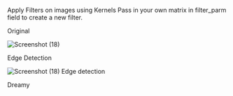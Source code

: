 Apply Filters on images using Kernels
Pass in your own matrix in filter_parm field to create a new filter.

Original

![Screenshot (18)](https://user-images.githubusercontent.com/18739988/173421768-d415f64e-c5c8-45ba-a51b-456d8e4431aa.png)

Edge Detection

![Screenshot (18) Edge detection](https://user-images.githubusercontent.com/18739988/173421826-b2c19ac8-4c09-4e5d-a615-d75135e11400.png)

Dreamy
